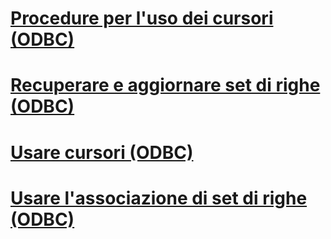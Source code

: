 # [Procedure per l'uso dei cursori (ODBC)](using-cursors-how-to-topics-odbc.md)
# [Recuperare e aggiornare set di righe (ODBC)](fetch-and-update-rowsets-odbc.md)
# [Usare cursori (ODBC)](use-cursors-odbc.md)
# [Usare l'associazione di set di righe (ODBC)](use-rowset-binding-odbc.md)
